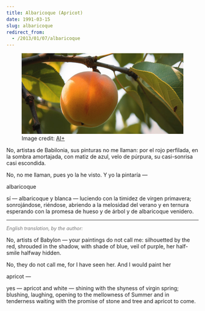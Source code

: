 ```yaml
---
title: Albaricoque (Apricot)
date: 1991-03-15
slug: albaricoque
redirect_from:
  - /2013/01/07/albaricoque
---
```


<figure>
<img src="assets/apricot.jpg" />
<figcaption>Image credit: <a href="ai-art.md">AI+</a></figcaption>
</figure>

<p class="poetry">No, artistas de Babilonia,
sus pinturas no me llaman:
por el rojo perfilada,
en la sombra amortajada,
con matiz de azul, velo de púrpura,
su casi-sonrisa casi escondida.

No, no me llaman,
pues yo la he visto.
Y yo la pintaría &mdash; 

albaricoque

sí &mdash; albaricoque y blanca &mdash; 
luciendo con la timidez
de virgen primavera;
sonrojándose,
riéndose,
abriendo
a la melosidad del verano
y en ternura esperando
con la promesa
de hueso
y de árbol
y de albaricoque venidero.</p>

<hr>
<p style="font-size:90%;color:#777;font-style:italic;">English translation, by the author:</p>

<p class="poetry">No, artists of Babylon &mdash; 
your paintings do not call me:
silhouetted by the red,
shrouded in the shadow,
with shade of blue, veil of purple,
her half-smile halfway hidden.

No, they do not call me,
for I have seen her.
And I would paint her

apricot &mdash;

yes &mdash; apricot and white &mdash; 
shining with the shyness
of virgin spring;
blushing,
laughing,
opening
to the mellowness of Summer
and in tenderness waiting
with the promise
of stone
and tree
and apricot to come.</p>